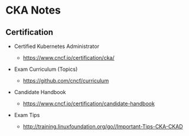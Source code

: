 # CKA Notes

## Certification 

- Certified Kubernetes Administrator
  - https://www.cncf.io/certification/cka/

- Exam Curriculum (Topics) 
  - https://github.com/cncf/curriculum

- Candidate Handbook 
  - https://www.cncf.io/certification/candidate-handbook

- Exam Tips
  - http://training.linuxfoundation.org/go//Important-Tips-CKA-CKAD
